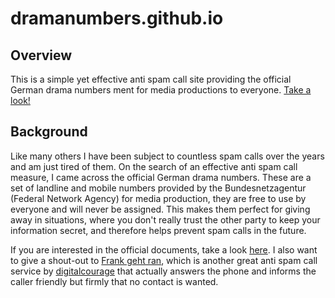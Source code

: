# dramanumbers.github.io

## Overview

This is a simple yet effective anti spam call site providing the official German drama numbers ment for media productions to everyone. [Take a look!](https://dramanumbers.github.io)

## Background

Like many others I have been subject to countless spam calls over the years and am just tired of them. On the search of an effective anti spam call measure, I came across the official German drama numbers. These are a set of landline and mobile numbers provided by the Bundesnetzagentur (Federal Network Agency) for media production, they are free to use by everyone and will never be assigned. This makes them perfect for giving away in situations, where you don't really trust the other party to keep your information secret, and therefore helps prevent spam calls in the future.

If you are interested in the official documents, take a look [here](https://www.bundesnetzagentur.de/SharedDocs/Downloads/DE/Sachgebiete/Telekommunikation/Unternehmen_Institutionen/Nummerierung/Rufnummern/Mittlg148_2021.html). I also want to give a shout-out to [Frank geht ran](https://digitalcourage.de/frank-geht-ran), which is another great anti spam call service by [digitalcourage](https://digitalcourage.de/) that actually answers the phone and informs the caller friendly but firmly that no contact is wanted.